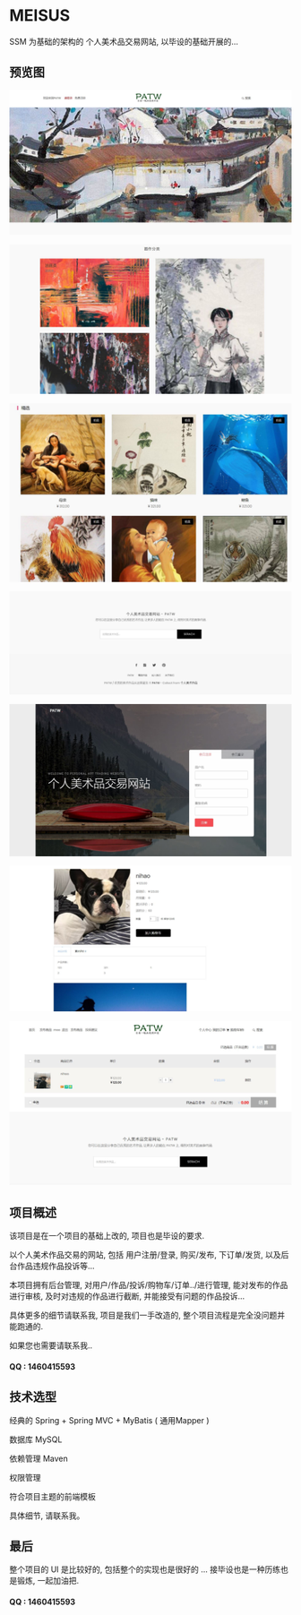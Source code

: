 # MEISUS

SSM 为基础的架构的 个人美术品交易网站, 以毕设的基础开展的... 

## 预览图

![image](https://github.com/zhou0218/MEISUS/blob/master/1.JPG)

![image](https://github.com/zhou0218/MEISUS/blob/master/2.JPG)

![image](https://github.com/zhou0218/MEISUS/blob/master/3.JPG)

![image](https://github.com/zhou0218/MEISUS/blob/master/4.JPG)

![image](https://github.com/zhou0218/MEISUS/blob/master/5.JPG)

![image](https://github.com/zhou0218/MEISUS/blob/master/6.JPG)

![image](https://github.com/zhou0218/MEISUS/blob/master/7.JPG)

## 项目概述

该项目是在一个项目的基础上改的, 项目也是毕设的要求. 

以个人美术作品交易的网站, 包括 用户注册/登录, 购买/发布, 下订单/发货, 以及后台作品违规作品投诉等...

本项目拥有后台管理, 对用户/作品/投诉/购物车/订单../进行管理,  能对发布的作品进行审核, 及时对违规的作品进行截断, 并能接受有问题的作品投诉... 

具体更多的细节请联系我, 项目是我们一手改造的, 整个项目流程是完全没问题并能跑通的.

如果您也需要请联系我..

#### QQ : 1460415593


## 技术选型

经典的 Spring + Spring MVC + MyBatis ( 通用Mapper )

数据库   MySQL 

依赖管理 Maven 

权限管理
 
符合项目主题的前端模板

具体细节, 请联系我。

## 最后

整个项目的 UI 是比较好的, 包括整个的实现也是很好的 ...
接毕设也是一种历练也是锻炼, 一起加油把.

#### QQ : 1460415593



